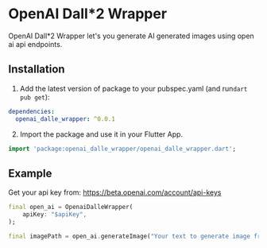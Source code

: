 # OpenAI Dall*2 Wrapper

OpenAI Dall*2 Wrapper let's you generate AI generated images using open ai api endpoints.

## Installation 

1. Add the latest version of package to your pubspec.yaml (and run`dart pub get`):
```yaml
dependencies:
  openai_dalle_wrapper: ^0.0.1
```
2. Import the package and use it in your Flutter App.
```dart
import 'package:openai_dalle_wrapper/openai_dalle_wrapper.dart';
```

## Example

Get your api key from: https://beta.openai.com/account/api-keys

```dart
final open_ai = OpenaiDalleWrapper(
    apiKey: "$apiKey",
);

final imagePath = open_ai.generateImage("Your text to generate image from.")
```
